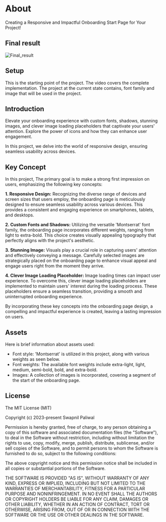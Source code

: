 # About

Creating a Responsive and Impactful Onboarding Start Page for Your Project!

## Final result

![Final_result](https://github.com/swapnilpaliwal-sd/onboarding_start_setup/assets/78632212/86480a2d-63f3-4577-8166-eeda6cfcca36)

## Setup

This is the starting point of the project. The video covers the complete implementation.
The project at the current state contains, font family and image that will be used in the project.

## Introduction

Elevate your onboarding experience with custom fonts, shadows, stunning images, and clever image 
loading placeholders that captivate your users' attention. Explore the power of icons and how they
can enhance user engagement.

In this project, we delve into the world of responsive design, ensuring seamless usability 
across devices.

## Key Concept
In this project, The primary goal is to make a strong first impression on users, emphasizing the 
following key concepts:

**1. Responsive Design:** Recognizing the diverse range of devices and screen sizes that users employ,
the onboarding page is meticulously designed to ensure seamless usability across various devices. 
This provides a consistent and engaging experience on smartphones, tablets, and desktops.

**2. Custom Fonts and Shadows:** Utilizing the versatile 'Montserrat' font family, the onboarding 
page incorporates different weights, ranging from light to extra-bold. This choice creates visually 
appealing typography that perfectly aligns with the project's aesthetic.

**3. Stunning Image:** Visuals play a crucial role in capturing users' attention and effectively 
conveying a message. Carefully selected images are strategically placed on the onboarding page to 
enhance visual appeal and engage users right from the moment they arrive.

**4. Clever Image Loading Placeholder:** Image loading times can impact user experience. To overcome
this, clever image loading placeholders are implemented to maintain users' interest during the 
loading process. These placeholders ensure a seamless transition, providing a smooth and 
uninterrupted onboarding experience.

By incorporating these key concepts into the onboarding page design, a compelling and impactful 
experience is created, leaving a lasting impression on users.

## Assets
Here is brief information about assets used:
- Font style: 'Montserrat' is utilized in this project, along with various weights as seen below.
- Font weights: The available font weights include extra-light, light, medium, semi-bold, bold, 
  and extra-bold.
- Images: A collection of images is incorporated, covering a segment of the start of the onboarding 
  page.

## License

The MIT License (MIT)

Copyright (c) 2023-present Swapnil Paliwal

Permission is hereby granted, free of charge, to any person obtaining a copy
of this software and associated documentation files (the "Software"), to deal
in the Software without restriction, including without limitation the rights
to use, copy, modify, merge, publish, distribute, sublicense, and/or sell
copies of the Software, and to permit persons to whom the Software is
furnished to do so, subject to the following conditions:

The above copyright notice and this permission notice shall be included in all
copies or substantial portions of the Software.

THE SOFTWARE IS PROVIDED "AS IS", WITHOUT WARRANTY OF ANY KIND, EXPRESS OR
IMPLIED, INCLUDING BUT NOT LIMITED TO THE WARRANTIES OF MERCHANTABILITY,
FITNESS FOR A PARTICULAR PURPOSE AND NONINFRINGEMENT. IN NO EVENT SHALL THE
AUTHORS OR COPYRIGHT HOLDERS BE LIABLE FOR ANY CLAIM, DAMAGES OR OTHER
LIABILITY, WHETHER IN AN ACTION OF CONTRACT, TORT OR OTHERWISE, ARISING FROM,
OUT OF OR IN CONNECTION WITH THE SOFTWARE OR THE USE OR OTHER DEALINGS IN THE
SOFTWARE.
